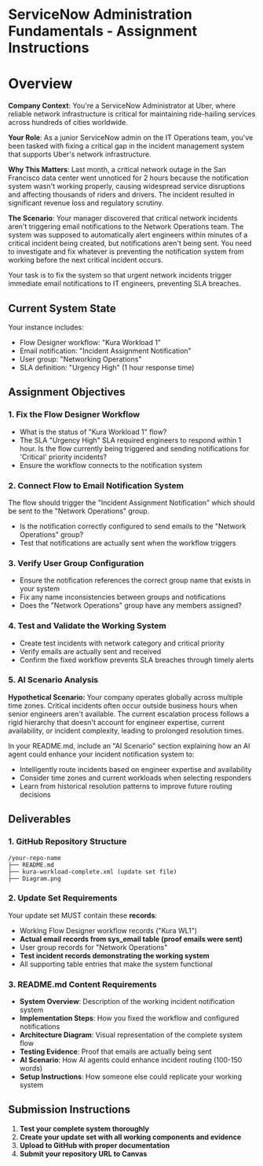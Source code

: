 # ServiceNow Administration Fundamentals - Assignment Instructions

# Overview

**Company Context**: You're a ServiceNow Administrator at Uber, where reliable network infrastructure is critical for maintaining ride-hailing services across hundreds of cities worldwide.

**Your Role**: As a junior ServiceNow admin on the IT Operations team, you've been tasked with fixing a critical gap in the incident management system that supports Uber's network infrastructure.

**Why This Matters**: Last month, a critical network outage in the San Francisco data center went unnoticed for 2 hours because the notification system wasn't working properly, causing widespread service disruptions and affecting thousands of riders and drivers. The incident resulted in significant revenue loss and regulatory scrutiny.

**The Scenario**: Your manager discovered that critical network incidents aren't triggering email notifications to the Network Operations team. The system was supposed to automatically alert engineers within minutes of a critical incident being created, but notifications aren't being sent. You need to investigate and fix whatever is preventing the notification system from working before the next critical incident occurs.

Your task is to fix the system so that urgent network incidents trigger immediate email notifications to IT engineers, preventing SLA breaches.

## Current System State

Your instance includes:

- Flow Designer workflow: "Kura Workload 1"
- Email notification: "Incident Assignment Notification"
- User group: "Networking Operations"
- SLA definition: "Urgency High" (1 hour response time)

## Assignment Objectives

### 1. Fix the Flow Designer Workflow

- What is the status of "Kura Workload 1" flow?
- The SLA "Urgency High" SLA required engineers to respond within 1 hour. Is the flow currently being triggered and sending notifications for 'Critical' priority incidents?
- Ensure the workflow connects to the notification system

### 2. Connect Flow to Email Notification System

The flow should trigger the "Incident Assignment Notification" which should be sent to the "Network Operations" group.

- Is the notification correctly configured to send emails to the "Network Operations" group?
- Test that notifications are actually sent when the workflow triggers

### 3. Verify User Group Configuration

- Ensure the notification references the correct group name that exists in your system
- Fix any name inconsistencies between groups and notifications
- Does the "Network Operations" group have any members assigned?

### 4. Test and Validate the Working System

- Create test incidents with network category and critical priority
- Verify emails are actually sent and received
- Confirm the fixed workflow prevents SLA breaches through timely alerts

### 5. AI Scenario Analysis

**Hypothetical Scenario:** Your company operates globally across multiple time zones. Critical incidents often occur outside business hours when senior engineers aren't available. The current escalation process follows a rigid hierarchy that doesn't account for engineer expertise, current availability, or incident complexity, leading to prolonged resolution times.

In your README.md, include an "AI Scenario" section explaining how an AI agent could enhance your incident notification system to:

- Intelligently route incidents based on engineer expertise and availability
- Consider time zones and current workloads when selecting responders
- Learn from historical resolution patterns to improve future routing decisions

## Deliverables

### 1. GitHub Repository Structure

```
/your-repo-name
├── README.md
├── kura-workload-complete.xml (update set file)
├── Diagram.png
```

### 2. Update Set Requirements

Your update set MUST contain these **records**:

- Working Flow Designer workflow records ("Kura WL1")
- **Actual email records from sys_email table (proof emails were sent)**
- User group records for "Network Operations"
- **Test incident records demonstrating the working system**
- All supporting table entries that make the system functional

### 3. README.md Content Requirements

- **System Overview**: Description of the working incident notification system
- **Implementation Steps**: How you fixed the workflow and configured notifications
- **Architecture Diagram**: Visual representation of the complete system flow
- **Testing Evidence**: Proof that emails are actually being sent
- **AI Scenario**: How AI agents could enhance incident routing (100-150 words)
- **Setup Instructions**: How someone else could replicate your working system

## Submission Instructions

1. **Test your complete system thoroughly**
2. **Create your update set with all working components and evidence**
3. **Upload to GitHub with proper documentation**
4. **Submit your repository URL to Canvas**
